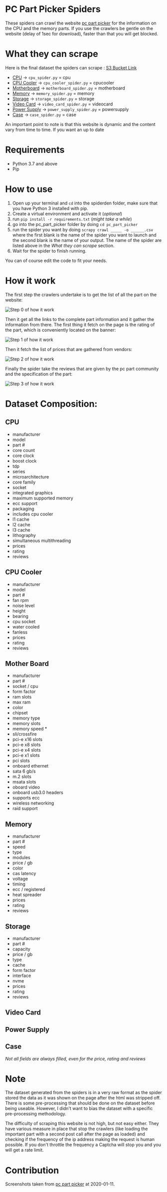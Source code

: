 # PC Part Picker Spiders
These spiders can crawl the website [pc part picker](https://pcpartpicker.com/) for the information on the CPU and the memory parts.
If you use the crawlers be gentle on the website (delay of 1sec for download), faster than that you will get blocked.

# What they can scrape
Here is the final dataset the spiders can scrape : [S3 Bucket Link]()
- [CPU](https://pcpartpicker.com/products/cpu/) -> `cpu_spider.py` = cpu
- [CPU Cooler](https://pcpartpicker.com/products/cpu-cooler/) -> `cpu_cooler_spider.py` = cpucooler
- [Motherboard](https://pcpartpicker.com/products/motherboard/) -> `motherboard_spider.py` = motherboard
- [Memory](https://pcpartpicker.com/products/memory/) -> `memory_spider.py` = memory
- [Storage](https://pcpartpicker.com/products/internal-hard-drive/) -> `storage_spider.py` = storage
- [Video Card](https://pcpartpicker.com/products/video-card/) -> `video_card_spider.py` = videocard
- [Power Supply](https://pcpartpicker.com/products/power-supply/) -> `power_supply_spider.py` = powersupply
- [Case](https://pcpartpicker.com/products/case/) -> `case_spider.py` = case

An important point to note is that this website is dynamic and the content vary from time to time. If you want an up to date 

# Requirements
- Python 3.7 and above
- Pip

# How to use

1. Open up your terminal and `cd` into the spiderden folder, make sure that you have Python 3 installed with pip.
2. Create a virtual environment and activate it (_optional_)
3. run `pip install -r requirements.txt` (_might take a while_)
4. go into the pc_part_picker folder by doing `cd pc_part_picker`
5. run the spider you want by doing `scrapy crawl _____ -o ______.csv` where the first blank is the name of the spider you want to launch and the second blank is the name of your output. The name of the spider are listed above in the _What they can scrape_ section.
6. Wait for the spider to finish running.

You can of course edit the code to fit your needs.

# How it work
The first step the crawlers undertake is to get the list of all the part on the website:

![Step 0 of how it work](https://github.com/yacineMahdid/spiderden/blob/master/media/pc_part_picker/target_0.png)

Then it get all the links to the complete part information and it gather the information from there.
The first thing it fetch on the page is the rating of the part, which is conveniently located on the banner:

![Step 1 of how it work](https://github.com/yacineMahdid/spiderden/blob/master/media/pc_part_picker/target_1.png)

Then it fetch the list of prices that are gathered from vendors:

![Step 2 of how it work](https://github.com/yacineMahdid/spiderden/blob/master/media/pc_part_picker/target_2.png)

Finally the spider take the reviews that are given by the pc part community and the specification of the part:

![Step 3 of how it work](https://github.com/yacineMahdid/spiderden/blob/master/media/pc_part_picker/target_3.png)

# Dataset Composition:
## CPU 
- manufacturer
- model	
- part #	
- core count	
- core clock	
- boost clock	
- tdp	
- series	
- microarchitecture	
- core family	
- socket	
- integrated graphics	
- maximum supported memory	
- ecc support	
- packaging	
- includes cpu cooler	
- l1 cache	
- l2 cache	
- l3 cache	
- lithography	
- simultaneous multithreading	
- prices	
- rating	
- reviews

## CPU Cooler
- manufacturer
- model
- part #
- fan rpm
- noise level
- height
- bearing
- cpu socket 
- water cooled
- fanless
- prices
- rating
- reviews

## Mother Board
- manufacturer
- part #
- socket / cpu
- form factor
- ram slots
- max ram
- color
- chipset
- memory type
- memory slots
- memory speed *
- sli/crossfire
- pci-e x16 slots
- pci-e x8 slots
- pci-e x4 slots
- pci-e x1 slots
- pci slots
- onboard ethernet
- sata 6 gb/s
- m.2 slots
- msata slots
- oboard video
- onboard usb3.0 headers
- supports ecc
- wireless networking
- raid support

## Memory
- manufacturer
- part #
- speed
- type
- modules
- price / gb
- color
- cas latency
- voltage
- timing
- ecc / registered
- heat spreader
- prices
- rating
- reviews

## Storage
- manufacturer
- part #
- capacity
- price / gb
- type
- cache
- form factor
- interface
- nvme
- prices
- rating
- reviews

## Video Card

## Power Supply

## Case

_Not all fields are always filled, even for the price, rating and reviews_

# Note
The dataset generated from the spiders is in a very raw format as the spider stored the data as it was shown on the page after the html was stripped off. There is some pre-processing that should be done on the dataset before being useable. However, I didn't want to bias the dataset with a specific pre-processing methodology.

The difficulty of scraping this website is not high, but not easy either. They have various measure in place that stop the crawlers (like loading the important part with a second post call after the page as loaded) and checking if the frequency of the ip address making the request is human possible. If you don't throttle the frequency a Captcha will stop you and you will get a rate limit.

# Contribution
Screenshots taken from [pc part picker](https://pcpartpicker.com/) at 2020-01-11.
